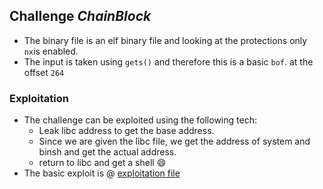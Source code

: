 ## Challenge *ChainBlock*

- The binary file is an elf binary file and looking at the protections
only `nx`is enabled.
- The input is taken using `gets()` and therefore this is a basic `bof`.
at the offset `264`

### Exploitation

- The challenge can be exploited using the following tech:
	* Leak libc address to get the base address.
	* Since we are given the libc file, we get the address 
	of system and binsh and get the actual address.
	* return to libc and get a shell :smile:
- The basic exploit is @ [exploitation file](asd.py)

